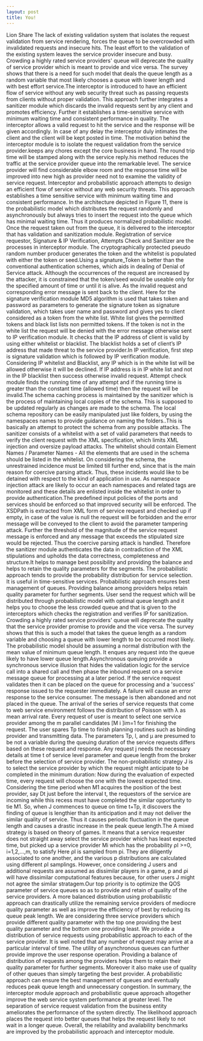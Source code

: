 ```yaml
---
layout: post
title: You!
---
```






Lion Share The lack of existing validation system that isolates the request validation from service rendering, forces the queue to be overcrowded with invalidated requests and insecure hits. The least effort to the validation of the existing system leaves the service provider insecure and busy. Crowding a highly rated service providers' queue will deprecate the quality of service provider which is meant to provide and vice versa. The survey shows that there is a need for such model that deals the queue length as a random variable that most likely chooses a queue with lower length and with best effort service.The interceptor is introduced to have an efficient flow of service without any web security threat such as passing requests from clients without proper validation. This approach further integrates a sanitizer module which discards the invalid requests sent by any client and promotes efficiency. Further it establishes a time-sensitive service with minimum waiting time and consistent performance in quality. The interceptor allows a valid request to hit the service and the response will be given accordingly. In case of any delay the interceptor duly intimates the client and the client will be kept posted in time. The motivation behind the interceptor module is to isolate the request validation from the service provider.keeps any chores except the core business in hand. The round trip time will be stamped along with the service reply.his method reduces the traffic at the service provider queue into the remarkable level. The service provider will find considerable elbow room and the response time will be improved into new high as provider need not to examine the validity of service request. Interceptor and probabilistic approach attempts to design an efficient flow of service without any web security threats. This approach establishes a time sensitive service with minimum waiting time and consistent performance. In the architecture depicted in Figure 11, there is the probabilistic model which distributes the request randomly and asynchronously but always tries to insert the request into the queue which has minimal waiting time. Thus it produces normalized probabilistic model. Once the request taken out from the queue, it is delivered to the interceptor that has validation and sanitization module. Registration of service requestor, Signature & IP Verification, Attempts Check and Sanitizer are the processes in interceptor module. The cryptographically protected pseudo random number producer generates the token and the whitelist is populated with either the token or seed.Using a signature_Token is better than the conventional authentication schemes, which aids in dealing of Denial of Service attack. Although the occurrences of the request are increased by the attacker, it is constrained that the token/seed would be useable only for the specified amount of time or until it is alive. As the invalid request and corresponding error message is sent back to the client. Here for the signature verification module MD5 algorithm is used that takes token and password as parameters to generate the signature token as signature validation, which takes user name and password and gives yes to client considered as a token from the white list. White list gives the permitted tokens and black list lists non permitted tokens. If the token is not in the white list the request will be denied with the error message otherwise sent to IP verification module. It checks that the IP address of client is valid by using either whitelist or blacklist. The blacklist holds a set of client’s IP address that made threat to the service provider.In IP verification, first step is signature validation which is followed by IP verification module. Considering IP whitelist and Blacklist, any IP which is in the white list will be allowed otherwise it will be declined. If IP address is in IP white list and not in the IP blacklist then success otherwise invalid request. Attempt check module finds the running time of any attempt and if the running time is greater than the constant time (allowed time) then the request will be invalid.The schema caching process is maintained by the sanitizer which is the process of maintaining local copies of the schema. This is supposed to be updated regularly as changes are made to the schema. The local schema repository can be easily manipulated just like folders, by using the namespaces names to provide guidance on naming the folders..This is basically an attempt to protect the schema from any possible attacks. The sanitizer consists of a whitelist with a set of valid parameters that needs to verify the client request with the XML specification, which limits XML injection and oversize payload attacks. The whitelist should contain Element Names / Parameter Names - All the elements that are used in the schema should be listed in the whitelist. On considering the schema, the unrestrained incidence must be limited till further end, since that is the main reason for coercive parsing attack. Thus, these incidents would like to be detained with respect to the kind of application in use. As namespace injection attack are likely to occur an each namespaces and related tags are monitored and these details are enlisted inside the whitelist in order to provide authentication.The predefined input policies of the ports and services should be enforced so that improved security will be enforced. The XSDPath is extracted from XML form of service request and checked up if empty, in case of the value is null the request will be forbidden and the error message will be conveyed to the client to avoid the parameter tampering attack. Further the threshold of the magnitude of the service request message is enforced and any message that exceeds the stipulated size would be rejected. Thus the coercive parsing attack is handled. Therefore the sanitizer module authenticates the data in contradiction of the XML stipulations and upholds the data correctness, completeness and structure.It helps to manage best possibility and providing the balance and helps to retain the quality parameters for the segments. The probabilistic approach tends to provide the probability distribution for service selection. It is useful in time-sensitive services. Probabilistic approach ensures best management of queues. Providing balance among providers helps retain quality parameter for further segments. User send the request which will be distributed through probabilistic model with optimal queue length and it helps you to choose the less crowded queue and that is given to the interceptors which checks the registration and verifies IP for sanitization. Crowding a highly rated service providers' queue will deprecate the quality that the service provider promise to provide and the vice versa. The survey shows that this is such a model that takes the queue length as a random variable and choosing a queue with lower length to be occurred most likely. The probabilistic model should be assuming a normal distribution with the mean value of minimum queue length. It enques any request into the queue likely to have lower queue length.Asynchronous queuing provide a synchronous service illusion that hides the validation logic for the service call into a shared call and then phase the inbound request on a service message queue for processing at a later period. If the service request validates then it can be placed on the queue for processing and a 'success' response issued to the requester immediately. A failure will cause an error response to the service consumer. The message is then abandoned and not placed in the queue. The arrival of the series of service requests that come to web service environment follows the distribution of Poisson with λ as mean arrival rate. Every request of user is meant to select one service provider among the m parallel candidates [M i ]im=1 for finishing the request. The user spares Tp time to finish planning routines such as binding provider and transmitting data. The parameters Tp, l, and μ are presumed to be not a variable during the queuing duration of the service requests differs based on these request and response. Any request j needs the necessary details at time t of service level parameter and queue length from the broker before the selection of service provider. The non-probabilistic strategy J is to select the service provider by which the request might anticipate to be completed in the minimum duration: Now during the evaluation of expected time, every request will choose the one with the lowest expected time. Considering the time period when M1 acquires the position of the best provider, say Dt just before the interval t, the requestors of the service are incoming while this recess must have completed the similar opportunity to tie M1. So, when J commences to queue on time t+Tp, it discovers the finding of queue is lengthier than its anticipation and it may not deliver the similar quality of service. Thus it causes periodic fluctuation in the queue length and causes a drastic increase in the peak queue length.The A mixed strategy is based on theory of games. It means that a service requester does not straight away select the service provider which has least expected time, but picked up a service provider Mi which has the probability ρI >=0, i=1,2,...,m, to satisfy Ηere ρI is sampled from pi. They are diligently associated to one another, and the various p distributions are calculated using different ρI samplings. However, once considering J users and additional requests are assumed as dissimilar players in a game, p and ρi will have dissimilar computational features because, for other users J might not agree the similar stratagem.Our top priority is to optimize the QOS parameter of service queues so as to provide and retain of quality of the service providers. A more balanced distribution using probabilistic approach can drastically utilize the remaining service providers of mediocre quality parameter as well as improve the efficiency of best by reducing its queue peak length. We are considering three service providers which provide different quality parameter with the top one providing the best quality parameter and the bottom one providing least. We provide a distribution of service requests using probabilistic approach to each of the service provider. It is well noted that any number of request may arrive at a particular interval of time. The utility of asynchronous queues can further provide improve the user response operation. Providing a balance of distribution of requests among the providers helps them to retain their quality parameter for further segments. Moreover it also make use of quality of other queues than simply targeting the best provider. A probabilistic approach can ensure the best management of queues and eventually reduces peak queue length and unnecessary congestion. In summary, the interceptor module approach and probabilistic queue approach altogether improve the web service system performance at greater level. The separation of service request validation from the business entity ameliorates the performance of the system directly. The likelihood approach places the request into better queues that helps the request likely to not wait in a longer queue. Overall, the reliability and availability benchmarks are improved by the probabilistic approach and interceptor module.
